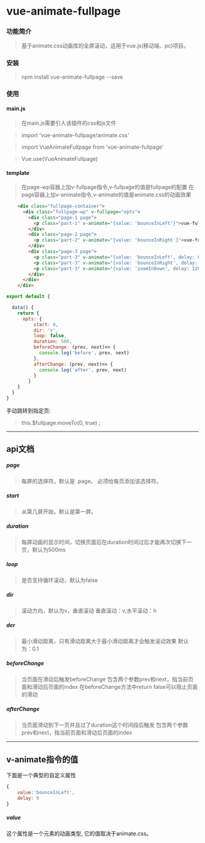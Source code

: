 # vue-animate-fullpage

### 功能简介
 > 基于animate.css动画库的全屏滚动，适用于vue.js(移动端、pc)项目。

### 安装
 > npm install vue-animate-fullpage --save

### 使用

#### main.js
 > 在main.js需要引入该插件的css和js文件
 
 > import 'vue-animate-fullpage/animate.css'
 
 > import VueAnimateFullpage from 'vue-animate-fullpage'
 
 > Vue.use(VueAnimateFullpage)

#### template

 > 在page-wp容器上加v-fullpage指令,v-fullpage的值是fullpage的配置 在page容器上加v-animate指令,v-animate的值是animate.css的动画效果
``` html
	<div class="fullpage-container">
	  <div class="fullpage-wp" v-fullpage="opts">
		<div class="page-1 page">
		  <p class="part-1" v-animate="{value: 'bounceInLeft'}">vue-fullpage</p>
		</div>
		<div class="page-2 page">
		  <p class="part-2" v-animate="{value: 'bounceInRight'}">vue-fullpage</p>
		</div>
		<div class="page-3 page">
		  <p class="part-3" v-animate="{value: 'bounceInLeft', delay: 0}">vue-fullpage</p>
		  <p class="part-3" v-animate="{value: 'bounceInRight', delay: 600}">vue-fullpage</p>
		  <p class="part-3" v-animate="{value: 'zoomInDown', delay: 1200}">vue-fullpage</p>
		</div>
	  </div>
	</div>
``` 

``` js
export default {

  data() {
    return {
      opts: {
		  start: 0,
		  dir: 'v',
		  loop: false,
		  duration: 500,
		  beforeChange: (prev, next)=> {
			console.log('before', prev, next)
		  },
		  afterChange: (prev, next)=> {
			console.log('after', prev, next)
		  }
   	 	}
    }
  }
}
```
手动跳转到指定页:
 > this.$fullpage.moveTo(0, true) ;
 
___
## api文档

##### page
 > 每屏的选择符，默认是 .page。
必须给每页添加该选择符。

##### start
 > 从第几屏开始，默认是第一屏。

##### duration
 > 每屏动画的显示时间，切换页面后在duration时间过后才能再次切换下一页，默认为500ms

##### loop
 > 是否支持循环滚动，默认为false

##### dir
 > 滚动方向，默认为v，垂直滚动 垂直滚动：v,水平滚动：h

##### der
 > 最小滑动距离，只有滑动距离大于最小滑动距离才会触发滚动效果 默认为：0.1

##### beforeChange
 > 当页面在滑动后触发beforeChange 包含两个参数prev和next，指当前页面和滑动后页面的index 在beforeChange方法中return false可以阻止页面的滑动

##### afterChange

 >  当页面滑动到下一页并且过了duration这个时间段后触发 包含两个参数prev和next，指当前页面和滑动后页面的index

--- 
##  v-animate指令的值

下面是一个典型的自定义属性
``` js
{
	value:'bounceInLeft',
	delay: 0
}
``` 
##### value
这个属性是一个元素的动画类型, 它的值取决于animate.css。
 